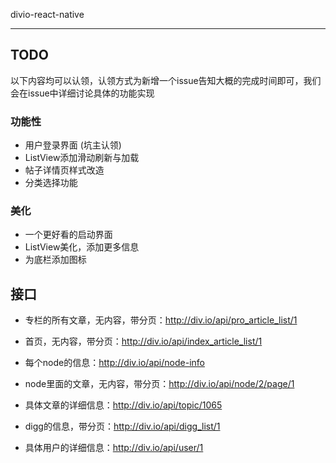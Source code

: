divio-react-native

-----------------------------

## TODO

以下内容均可以认领，认领方式为新增一个issue告知大概的完成时间即可，我们会在issue中详细讨论具体的功能实现

### 功能性

- 用户登录界面 (坑主认领)
- ListView添加滑动刷新与加载
- 帖子详情页样式改造
- 分类选择功能

### 美化

- 一个更好看的启动界面
- ListView美化，添加更多信息
- 为底栏添加图标

## 接口

- 专栏的所有文章，无内容，带分页：http://div.io/api/pro_article_list/1

- 首页，无内容，带分页：http://div.io/api/index_article_list/1

- 每个node的信息：http://div.io/api/node-info

- node里面的文章，无内容，带分页：http://div.io/api/node/2/page/1

- 具体文章的详细信息：http://div.io/api/topic/1065

- digg的信息，带分页：http://div.io/api/digg_list/1

- 具体用户的详细信息：http://div.io/api/user/1
